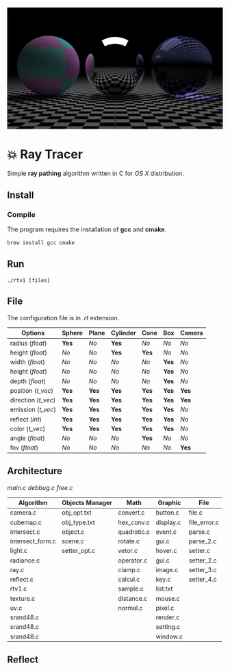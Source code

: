![RT](https://raw.githubusercontent.com/mcabrol/RT/master/img/Present.png)

# 💥 Ray Tracer

Simple **ray pathing** algorithm written in C for _OS X_ distribution.

## Install

### Compile

The program requires the installation of **gcc** and **cmake**.

```shell
brew install gcc cmake
```
## Run

```shell
./rtv1 [files]
```

## File

The configuration file is in _.rt_ extension.

| Options       	   | Sphere 	 | Plane  	| Cylinder	| Cone	  | Box	    | Camera	|
| ------------------ | --------- | -------- | --------- | ------- | ------- | ------- |
| radius (_float_)	 | **Yes**   | _No_   	| **Yes**	  | _No_	  | _No_	  | _No_    |
| height (_float_)	 | _No_		   | _No_		  | **Yes**  	| **Yes** | _No_  	| _No_  	|
| width (_float_)		 | _No_		   | _No_		  | _No_		  | _No_	  | **Yes**	| _No_		|
| height (_float_)   | _No_		   | _No_		  | _No_		  | _No_	  | **Yes**	| _No_		|
| depth (_float_)	   | _No_		   | _No_		  | _No_		  | _No_	  | **Yes**	| _No_		|
| position (_t_vec_) | **Yes**	 | **Yes**	| **Yes**		| **Yes**	| **Yes**	| **Yes** |
| direction (_t_vec_)| **Yes**	 | **Yes**	| **Yes**		| **Yes**	| **Yes**	| **Yes**	|
| emission (_t_vec_) | **Yes**	 | **Yes**	| **Yes**		| **Yes**	| **Yes**	| _No_		|
| reflect (_int_)    | **Yes**	 | **Yes**	| **Yes**		| **Yes**	| **Yes**	| _No_		|
| color (_t_vec_)	   | **Yes**	 | **Yes**	| **Yes**		| **Yes**	| **Yes**	| _No_		|
| angle (_float_)	   | _No_		   | _No_		  | _No_		  | **Yes**	| _No_	  | _No_		|
| fov (_float_)	     | _No_		   | _No_		  | _No_		  | _No_	  | _No_	  | **Yes**	|

## Architecture

_main.c_ 
_debbug.c_ 
_free.c_

| Algorithm          | Objects Manager   | Math         | Graphic      | File         |
| ------------------ | ----------------- | ------------ | ------------ | ------------ |
| camera.c           | obj_opt.txt       | convert.c    | button.c     | file.c       |
| cubemap.c          | obj_type.txt      | hex_conv.c   | display.c    | file_error.c |
| intersect.c        | object.c          | quadratic.c  | event.c      | parse.c      |
| intersect_form.c   | scene.c           | rotate.c     | gui.c        | parse_2.c    |
| light.c            | setter_opt.c      | vetor.c      | hover.c      | setter.c     |
| radiance.c         |                   | operator.c   | gui.c        | setter_2.c   |
| ray.c              |                   | clamp.c      | image.c      | setter_3.c   |
| reflect.c          |                   | calcul.c     | key.c        | setter_4.c   |
| rtv1.c             |                   | sample.c     | list.txt     |              |
| texture.c          |                   | distance.c   | mouse.c      |              |
| uv.c               |                   | normal.c     | pixel.c      |              |
| srand48.c          |                   |              | render.c     |              |
| srand48.c          |                   |              | setting.c    |              |
| srand48.c          |                   |              | window.c     |              |


## Reflect




